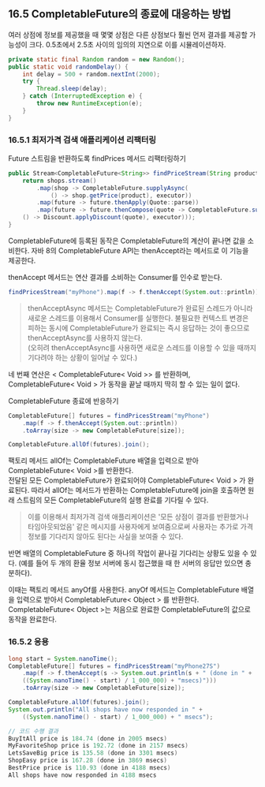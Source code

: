 ## 16.5 CompletableFuture의 종료에 대응하는 방법
여러 상점에 정보를 제공했을 때 몇몇 상점은 다른 상점보다 훨씬 먼저 결과를 제공할 가능성이 크다.
0.5초에서 2.5초 사이의 임의의 지연으로 이를 시뮬레이션하자.
```java
private static final Random random = new Random();
public static void randomDelay() {
	int delay = 500 + random.nextInt(2000);
	try {
		Thread.sleep(delay);
    } catch (InterruptedException e) {
		throw new RuntimeException(e);
    }
}
```

### 16.5.1 최저가격 검색 애플리케이션 리팩터링
Future 스트림을 반환하도록 findPrices 메서드 리팩터링하기
```java
public Stream<CompletableFuture<String>> findPriceStream(String product) {
	return shops.stream()
        .map(shop -> CompletableFuture.supplyAsync(
	        () -> shop.getPrice(product), executor))
        .map(future -> future.thenApply(Quote::parse))
        .map(future -> future.thenCompose(quote -> CompletableFuture.supplyAsync(
	() -> Discount.applyDiscount(quote), executor)));
}
```

CompletableFuture에 등록된 동작은 CompletableFuture의 계산이 끝나면 값을 소비한다. 자바 8의 CompletableFuture API는 thenAccept라는 메서드로 이 기능을 제공한다.

thenAccept 메서드는 연산 결과를 소비하는 Consumer를 인수로 받는다.
```java
findPricesStream("myPhone").map(f -> f.thenAccept(System.out::println));
```

> thenAcceptAsync 메서드는 CompletableFuture가 완료된 스레드가 아니라 새로운 스레드를 이용해서 Consumer를 실행한다.
> 불필요한 컨텍스트 변경은 피하는 동시에 CompletableFuture가 완료되는 즉시 응답하는 것이 좋으므로 thenAcceptAsync를 사용하지 않는다.  
> (오히려 thenAcceptAsync를 사용하면 새로운 스레드를 이용할 수 있을 때까지 기다려야 하는 상황이 일어날 수 있다.)

네 번째 연산은 < CompletableFuture< Void >> 를 반환하며, CompletableFuture< Void > 가 동작을 끝날 때까지 딱히 할 수 있는 일이 없다.

CompletableFuture 종료에 반응하기
```java
CompletableFuture[] futures = findPricesStream("myPhone")
    .map(f -> f.thenAccept(System.out::println))
    .toArray(size -> new CompletableFuture[size]);

CompletableFuture.allOf(futures).join();
```

팩토리 메서드 allOf는 CompletableFuture 배열을 입력으로 받아 CompletableFuture< Void >를 반환한다.  
전달된 모든 CompletableFuture가 완료되어야 CompletableFuture< Void > 가 완료된다. 
따라서 allOf는 메서드가 반환하는 CompletableFuture에 join을 호출하면 원래 스트림의 모든 CompletableFuture의 실행 완료를 기다릴 수 있다.
> 이를 이용해서 최저가격 검색 애플리케이션은 '모든 상점이 결과를 반환했거나 타임아웃되었음' 같은 메시지를 사용자에게 보여줌으로써
> 사용자는 추가로 가격 정보를 기다리지 않아도 된다는 사실을 보여줄 수 있다.

반면 배열의 CompletableFuture 중 하나의 작업이 끝나길 기다리는 상황도 있을 수 있다.
(예를 들어 두 개의 환율 정보 서버에 동시 접근했을 때 한 서버의 응답만 있으면 충분하다).

이때는 팩토리 메서드 anyOf를 사용한다. anyOf 메서드는 CompletableFuture 배열을 입력으로 받아서 CompletableFuture< Object > 를 반환한다.
CompletableFuture< Object >는 처음으로 완료한 CompletableFuture의 값으로 동작을 완료한다.

### 16.5.2 응용
```java
long start = System.nanoTime();
CompletableFuture[] futures = findPricesStream("myPhone27S")
    .map(f -> f.thenAccept(s -> System.out.println(s + " (done in " +
	((System.nanoTime() - start) / 1_000_000) + "msecs)")))
    .toArray(size -> new CompletableFuture[size]);

CompletableFuture.allOf(futures).join();
System.out.println("All shops have now responded in " +
	((System.nanoTime() - start) / 1_000_000) + " msecs");

// 코드 수행 결과
BuyItAll price is 184.74 (done in 2005 msecs)
MyFavoriteShop price is 192.72 (done in 2157 msecs)
LetsSaveBig price is 135.58 (done in 3301 msecs)
ShopEasy price is 167.28 (done in 3869 msecs)
BestPrice price is 110.93 (done in 4188 msecs)
All shops have now responded in 4188 msecs
```